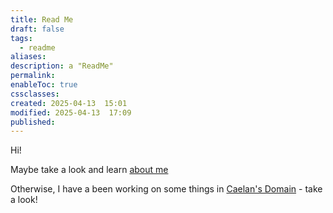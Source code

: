 ```yaml
---
title: Read Me
draft: false
tags:
  - readme
aliases: 
description: a "ReadMe"
permalink: 
enableToc: true
cssclasses: 
created: 2025-04-13  15:01
modified: 2025-04-13  17:09
published: 
---
```

 
Hi! 

Maybe take a look and learn [about me](caelandrayer.ca/About%20Me.md)

Otherwise, I have a been working on some things in [Caelan's Domain](caelandrayer.ca/Caelan's%20Domain/Caelan's%20Domain.md) - take a look! 

